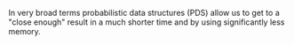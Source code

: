 In very broad terms probabilistic data structures (PDS) allow us to get to a "close enough" result in a much shorter time and by using significantly less memory.